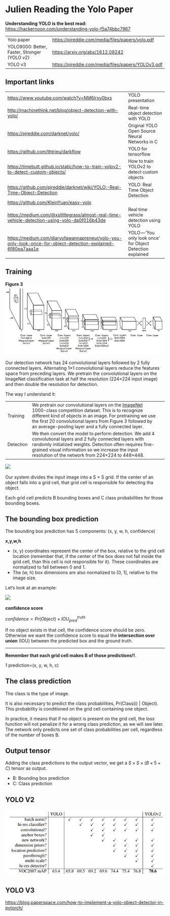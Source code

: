 # Julien Reading the Yolo Paper

__**Understanding YOLO is the best read**:__ https://hackernoon.com/understanding-yolo-f5a74bbc7967

|            |                                                  |
|------------|--------------------------------------------------|
| Yolo paper | https://pjreddie.com/media/files/papers/yolo.pdf |
| YOLO9000: Better, Faster, Stronger (YOLO v2) | https://arxiv.org/abs/1612.08242 |
| YOLO v3 | https://pjreddie.com/media/files/papers/YOLOv3.pdf |


## Important links

|                                             |                   |
|---------------------------------------------|-------------------|
| https://www.youtube.com/watch?v=NM6lrxy0bxs | YOLO presentation |
| http://machinethink.net/blog/object-detection-with-yolo/ | Real-time object detection with YOLO |
| https://pjreddie.com/darknet/yolo/ | Original YOLO Open Source Neural Networks in C |
| https://github.com/thtrieu/darkflow | YOLO for tensorflow |
| https://timebutt.github.io/static/how-to-train-yolov2-to-detect-custom-objects/ | How to train YOLOv2 to detect custom objects |
| https://github.com/pjreddie/darknet/wiki/YOLO:-Real-Time-Object-Detection | YOLO: Real Time Object Detection |
| https://github.com/KleinYuan/easy-yolo | |
| https://medium.com/@xslittlegrass/almost-real-time-vehicle-detection-using-yolo-da0f016b43de | Real time vehicle detection using YOLO |
| https://medium.com/diaryofawannapreneur/yolo-you-only-look-once-for-object-detection-explained-6f80ea7aaa1e | YOLO — ‘You only look once’ for Object Detection explained |

## Training

__**Figure 3**__ ![](img/yolo_architecture.png)

Our detection network has 24 convolutional layers followed by 2 fully connected layers. Alternating 1×1
convolutional layers reduce the features space from preceding layers. We pretrain the convolutional layers on the ImageNet classification task at half the resolution (224×224 input image) and then double the resolution for detection.

The way I understand it:

|          |                                                                   |                                                                                                                                                                                                                                                 |
|----------|-------------------------------------------------------------------|-------------------------------------------------------------------------------------------------------------------------------------------------------------------------------------------------------------------------------------------------|
| Training | We pretrain our convolutional layers on the [ImageNet](http://image-net.org) 1000-class competition dataset. This is to recognize different kind of objects in an image.  For pretraining we use the first 20 convolutional layers from Figure 3 followed by an average-pooling layer and a fully connected layer. |
| Detection | We then convert the model to perform detection. We add 4 convolutional layers and 2 fully connected layers with randomly initialized weights. Detection often requires fine-grained visual information so we increase the input resolution of the network from 224×224 to 448×448. |

<img src="../img/image_yolo.png" width="600" />

Our system divides the input image into a S × S grid.
If the center of an object falls into a grid cell, that grid cell is responsible for detecting tha object.

Each grid cell predicts B bounding boxes and C class probabilities for those bounding boxes.

## The bounding box prediction

The bounding box prediction has 5 components: (x, y, w, h, confidence)

__**x,y,w,h**__

- (x, y) coordinates represent the center of the box, relative to the grid cell location (remember that, if the center of the box does not fall inside the grid cell, than this cell is not responsible for it). These coordinates are normalized to fall between 0 and 1.
- The (w, h) box dimensions are also normalized to [0, 1], relative to the image size.

Let’s look at an example:

<img src="../img/example_of_how_to_calculate_box_coordinates.png" width="400" />

__**confidence score**__

$confidence=Pr(Object)\times{IOU_{pred}^{truth}}$

If no object exists in that cell, the confidence score should be zero.
Otherwise we want the confidence score to equal the **intersection over union** (IOU) between the predicted box and the ground truth.

----

**Remember that each grid cell makes B of those predictions!!**.

1 prediction=(x, y, w, h, c)

## The class prediction

The class is the type of image.

It is also necessary to predict the class probabilities, Pr(Class(i) | Object). This probability is conditioned on the grid cell containing one object.

In practice, it means that if no object is present on the grid cell, the loss function will not penalize it for a wrong class prediction, as we will see later. The network only predicts one set of class probabilities per cell, regardless of the number of boxes B. 

## Output tensor

Adding the class predictions to the output vector, we get a $S\times S\times (B\times 5+C)$ tensor as output.

- B: Bounding box prediction
- C: Class prediction

## YOLO V2

![](img/screenshot_from_2019-02-21_07-53-07.png)

## YOLO V3

https://blog.paperspace.com/how-to-implement-a-yolo-object-detector-in-pytorch/